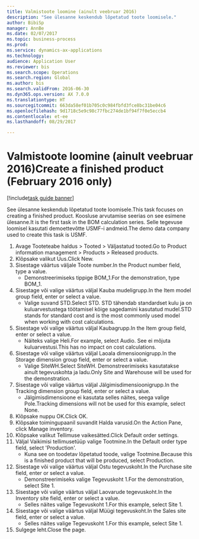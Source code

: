 ```yaml
--- 
title: Valmistoote loomine (ainult veebruar 2016)
description: "See ülesanne keskendub lõpetatud toote loomisele."
author: BibiSp
manager: AnnBe
ms.date: 02/07/2017
ms.topic: business-process
ms.prod: 
ms.service: dynamics-ax-applications
ms.technology: 
audience: Application User
ms.reviewer: bis
ms.search.scope: Operations
ms.search.region: Global
ms.author: bis
ms.search.validFrom: 2016-06-30
ms.dyn365.ops.version: AX 7.0.0
ms.translationtype: HT
ms.sourcegitcommit: 663da58ef01b705c0c984fbfd3fce8bc31be04c6
ms.openlocfilehash: 9d1718c5e9c98c77fbc274de1bf94f7f0e5eccb4
ms.contentlocale: et-ee
ms.lasthandoff: 08/29/2017

---
```

# <a name="create-a-finished-product-february-2016-only"></a><span data-ttu-id="27aeb-103">Valmistoote loomine (ainult veebruar 2016)</span><span class="sxs-lookup"><span data-stu-id="27aeb-103">Create a finished product (February 2016 only)</span></span>

[!include[task guide banner](../../includes/task-guide-banner.md)]

<span data-ttu-id="27aeb-104">See ülesanne keskendub lõpetatud toote loomisele.</span><span class="sxs-lookup"><span data-stu-id="27aeb-104">This task focuses on creating a finished product.</span></span> <span data-ttu-id="27aeb-105">Koosluse arvutamise seerias on see esimene ülesanne.</span><span class="sxs-lookup"><span data-stu-id="27aeb-105">It is the first task in the BOM calculation series.</span></span> <span data-ttu-id="27aeb-106">Selle tegevuse loomisel kasutati demoettevõtte USMF-i andmeid.</span><span class="sxs-lookup"><span data-stu-id="27aeb-106">The demo data company used to create this task is USMF.</span></span>

1. <span data-ttu-id="27aeb-107">Avage Tooteteabe haldus > Tooted > Väljastatud tooted.</span><span class="sxs-lookup"><span data-stu-id="27aeb-107">Go to Product information management > Products > Released products.</span></span>
2. <span data-ttu-id="27aeb-108">Klõpsake valikut Uus.</span><span class="sxs-lookup"><span data-stu-id="27aeb-108">Click New.</span></span>
3. <span data-ttu-id="27aeb-109">Sisestage väärtus väljale Toote number.</span><span class="sxs-lookup"><span data-stu-id="27aeb-109">In the Product number field, type a value.</span></span>
    * <span data-ttu-id="27aeb-110">Demonstreerimiseks tippige BOM_1.</span><span class="sxs-lookup"><span data-stu-id="27aeb-110">For the demonstration, type BOM_1.</span></span>  
4. <span data-ttu-id="27aeb-111">Sisestage või valige väärtus väljal Kauba mudeligrupp.</span><span class="sxs-lookup"><span data-stu-id="27aeb-111">In the Item model group field, enter or select a value.</span></span>
    * <span data-ttu-id="27aeb-112">Valige suvand STD.</span><span class="sxs-lookup"><span data-stu-id="27aeb-112">Select STD.</span></span> <span data-ttu-id="27aeb-113">STD tähendab standardset kulu ja on kuluarvestustega töötamisel kõige sagedamini kasutatud mudel.</span><span class="sxs-lookup"><span data-stu-id="27aeb-113">STD stands for standard cost and is the most commonly used model when working with cost calculations.</span></span>  
5. <span data-ttu-id="27aeb-114">Sisestage või valige väärtus väljal Kaubagrupp.</span><span class="sxs-lookup"><span data-stu-id="27aeb-114">In the Item group field, enter or select a value.</span></span>
    * <span data-ttu-id="27aeb-115">Näiteks valige Heli.</span><span class="sxs-lookup"><span data-stu-id="27aeb-115">For example, select Audio.</span></span> <span data-ttu-id="27aeb-116">See ei mõjuta kuluarvestusi.</span><span class="sxs-lookup"><span data-stu-id="27aeb-116">This has no impact on cost calculations.</span></span>  
6. <span data-ttu-id="27aeb-117">Sisestage või valige väärtus väljal Laoala dimensioonigrupp.</span><span class="sxs-lookup"><span data-stu-id="27aeb-117">In the Storage dimension group field, enter or select a value.</span></span>
    * <span data-ttu-id="27aeb-118">Valige SiteWH.</span><span class="sxs-lookup"><span data-stu-id="27aeb-118">Select SiteWH.</span></span> <span data-ttu-id="27aeb-119">Demonstreerimiseks kasutatakse ainult tegevuskohta ja ladu.</span><span class="sxs-lookup"><span data-stu-id="27aeb-119">Only Site and Warehouse will be used for the demonstration.</span></span>  
7. <span data-ttu-id="27aeb-120">Sisestage või valige väärtus väljal Jälgimisdimensioonigrupp.</span><span class="sxs-lookup"><span data-stu-id="27aeb-120">In the Tracking dimension group field, enter or select a value.</span></span>
    * <span data-ttu-id="27aeb-121">Jälgimisdimensioone ei kasutata selles näites, seega valige Pole.</span><span class="sxs-lookup"><span data-stu-id="27aeb-121">Tracking dimensions will not be used for this example, select None.</span></span>  
8. <span data-ttu-id="27aeb-122">Klõpsake nuppu OK.</span><span class="sxs-lookup"><span data-stu-id="27aeb-122">Click OK.</span></span>
9. <span data-ttu-id="27aeb-123">Klõpsake toimingupaanil suvandit Halda varusid.</span><span class="sxs-lookup"><span data-stu-id="27aeb-123">On the Action Pane, click Manage inventory.</span></span>
10. <span data-ttu-id="27aeb-124">Klõpsake valikut Tellimuse vaikesätted.</span><span class="sxs-lookup"><span data-stu-id="27aeb-124">Click Default order settings.</span></span>
11. <span data-ttu-id="27aeb-125">Väljal Vaikimisi tellimusetüüp valige Tootmine.</span><span class="sxs-lookup"><span data-stu-id="27aeb-125">In the Default order type field, select 'Production'.</span></span>
    * <span data-ttu-id="27aeb-126">Kuna see on toodetav lõpetatud toode, valige Tootmine.</span><span class="sxs-lookup"><span data-stu-id="27aeb-126">Because this is a finished product that will be produced, select Production.</span></span>  
12. <span data-ttu-id="27aeb-127">Sisestage või valige väärtus väljal Ostu tegevuskoht.</span><span class="sxs-lookup"><span data-stu-id="27aeb-127">In the Purchase site field, enter or select a value.</span></span>
    * <span data-ttu-id="27aeb-128">Demonstreerimiseks valige Tegevuskoht 1.</span><span class="sxs-lookup"><span data-stu-id="27aeb-128">For the demonstration, select Site 1.</span></span>  
13. <span data-ttu-id="27aeb-129">Sisestage või valige väärtus väljal Laovarude tegevuskoht.</span><span class="sxs-lookup"><span data-stu-id="27aeb-129">In the Inventory site field, enter or select a value.</span></span>
    * <span data-ttu-id="27aeb-130">Selles näites valige Tegevuskoht 1.</span><span class="sxs-lookup"><span data-stu-id="27aeb-130">For this example, select Site 1.</span></span>  
14. <span data-ttu-id="27aeb-131">Sisestage või valige väärtus väljal Müügi tegevuskoht.</span><span class="sxs-lookup"><span data-stu-id="27aeb-131">In the Sales site field, enter or select a value.</span></span>
    * <span data-ttu-id="27aeb-132">Selles näites valige Tegevuskoht 1.</span><span class="sxs-lookup"><span data-stu-id="27aeb-132">For this example, select Site 1.</span></span>  
15. <span data-ttu-id="27aeb-133">Sulgege leht.</span><span class="sxs-lookup"><span data-stu-id="27aeb-133">Close the page.</span></span>


